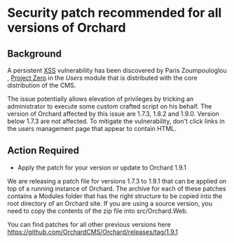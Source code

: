 # Security patch recommended for all versions of Orchard

## Background

A persistent [XSS](https://www.owasp.org/index.php/Cross-site_Scripting_(XSS)) vulnerability has been discovered by Paris Zoumpouloglou , [Project Zero](http://projectzero.gr/en/) in the _Users_ module that is distributed with the core distribution of the CMS. 

The issue potentially allows elevation of privileges by tricking an administrator to execute some custom crafted script on his behalf.
The version of Orchard affected by this issue are 1.7.3, 1.8.2 and 1.9.0. Version below 1.7.3 are not affected.
To mitigate the vulnerability, don't click links in the users management page that appear to contain HTML.

## Action Required

* Apply the patch for your version or update to Orchard 1.9.1

We are releasing a patch file for versions 1.7.3 to 1.9.1 that can be applied on top of a running instance of Orchard. 
The archive for each of these patches contains a Modules folder that has the right structure to be copied into the root directory of an Orchard site. 
If you are using a source version, you need to copy the contents of the zip file into src/Orchard.Web.

You can find patches for all other previous versions here <https://github.com/OrchardCMS/Orchard/releases/tag/1.9.1> 
